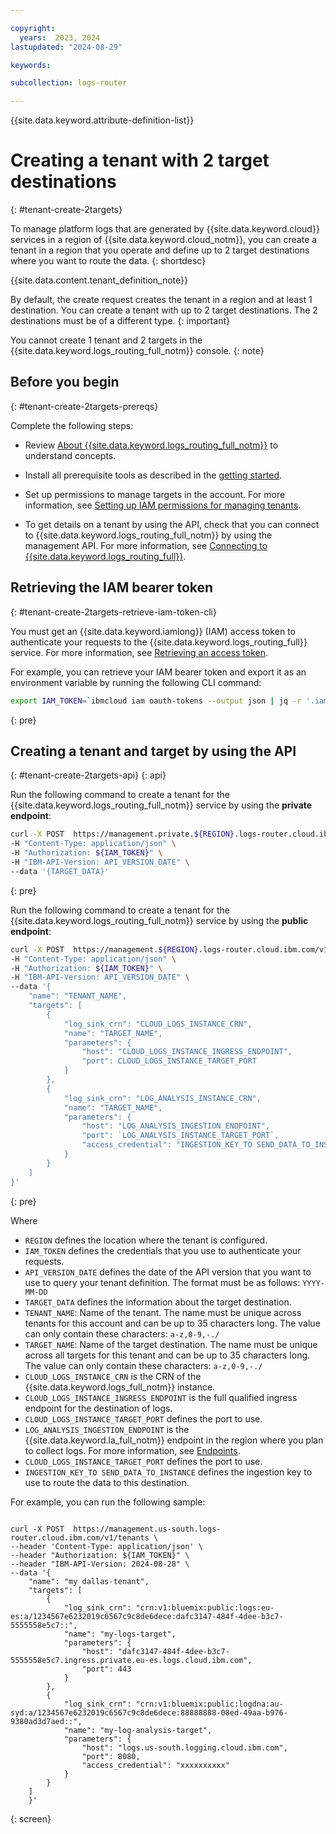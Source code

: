 ```yaml
---

copyright:
  years:  2023, 2024
lastupdated: "2024-08-29"

keywords:

subcollection: logs-router

---
```


{{site.data.keyword.attribute-definition-list}}

# Creating a tenant with 2 target destinations
{: #tenant-create-2targets}

To manage platform logs that are generated by {{site.data.keyword.cloud}} services in a region of {{site.data.keyword.cloud_notm}}, you can create a tenant in a region that you operate and define up to 2 target destinations where you want to route the data.
{: shortdesc}

{{site.data.content.tenant_definition_note}}

By default, the create request creates the tenant in a region and at least 1 destination. You can create a tenant with up to 2 target destinations. The 2 destinations must be of a different type.
{: important}

You cannot create 1 tenant and 2 targets in the {{site.data.keyword.logs_routing_full_notm}} console.
{: note}


## Before you begin
{: #tenant-create-2targets-prereqs}

Complete the following steps:

- Review [About {{site.data.keyword.logs_routing_full_notm}}](/docs/logs-router?topic=logs-router-about) to understand concepts.

- Install all prerequisite tools as described in the [getting started](/docs/logs-router?topic=logs-router-getting-started&interface=ui#getting-started-before-you-begin-2).

- Set up permissions to manage targets in the account. For more information, see [Setting up IAM permissions for managing tenants](/docs/logs-router?topic=logs-router-tenant-iam-permissions).

- To get details on a tenant by using the API, check that you can connect to {{site.data.keyword.logs_routing_full_notm}} by using the management API. For more information, see [Connecting to {{site.data.keyword.logs_routing_full}}](/docs/logs-router?topic=logs-router-about#about_connecting).

## Retrieving the IAM bearer token
{: #tenant-create-2targets-retrieve-iam-token-cli}


You must get an {{site.data.keyword.iamlong}} (IAM) access token to authenticate your requests to the {{site.data.keyword.logs_routing_full}} service. For more information, see [Retrieving an access token](/docs/logs-router?topic=logs-router-retrieve-access-token).

For example, you can retrieve your IAM bearer token and export it as an environment variable by running the following CLI command:

```sh
export IAM_TOKEN=`ibmcloud iam oauth-tokens --output json | jq -r '.iam_token'`
```
{: pre}



## Creating a tenant and target by using the API
{: #tenant-create-2targets-api}
{: api}




Run the following command to create a tenant for the {{site.data.keyword.logs_routing_full_notm}} service by using the **private endpoint**:

```sh
curl -X POST  https://management.private.${REGION}.logs-router.cloud.ibm.com/v1/tenants \
-H "Content-Type: application/json" \
-H "Authorization: ${IAM_TOKEN}" \
-H "IBM-API-Version: API_VERSION_DATE" \
--data '{TARGET_DATA}'
```
{: pre}

Run the following command to create a tenant for the {{site.data.keyword.logs_routing_full_notm}} service by using the **public endpoint**:

```sh
curl -X POST  https://management.${REGION}.logs-router.cloud.ibm.com/v1/tenants \
-H "Content-Type: application/json" \
-H "Authorization: ${IAM_TOKEN}" \
-H "IBM-API-Version: API_VERSION_DATE" \
--data '{
    "name": "TENANT_NAME",
    "targets": [
        {
            "log_sink_crn": "CLOUD_LOGS_INSTANCE_CRN",
            "name": "TARGET_NAME",
            "parameters": {
                "host": "CLOUD_LOGS_INSTANCE_INGRESS_ENDPOINT",
                "port": CLOUD_LOGS_INSTANCE_TARGET_PORT
            }
        },
        {
            "log_sink_crn": "LOG_ANALYSIS_INSTANCE_CRN",
            "name": "TARGET_NAME",
            "parameters": {
                "host": "LOG_ANALYSIS_INGESTION_ENDPOINT",
                "port": `LOG_ANALYSIS_INSTANCE_TARGET_PORT`,
                "access_credential": "INGESTION_KEY_TO SEND_DATA_TO_INSTANCE"
            }
        }
    ]
}'
```
{: pre}

Where
- `REGION` defines the location where the tenant is configured.
- `IAM_TOKEN` defines the credentials that you use to authenticate your requests.
- `API_VERSION_DATE` defines the date of the API version that you want to use to query your tenant definition. The format must be as follows: `YYYY-MM-DD`
- `TARGET_DATA` defines the information about the target destination.
- `TENANT_NAME`: Name of the tenant. The name must be unique across tenants for this account and can be up to 35 characters long. The value can only contain these characters: `a-z,0-9,-./`
- `TARGET_NAME`: Name of the target destination. The name must be unique across all targets for this tenant and can be up to 35 characters long. The value can only contain these characters: `a-z,0-9,-./`
- `CLOUD_LOGS_INSTANCE_CRN` is the CRN of the {{site.data.keyword.logs_full_notm}} instance.
- `CLOUD_LOGS_INSTANCE_INGRESS_ENDPOINT` is the full qualified ingress endpoint for the destination of logs.
- `CLOUD_LOGS_INSTANCE_TARGET_PORT` defines the port to use.
- `LOG_ANALYSIS_INGESTION_ENDPOINT` is the {{site.data.keyword.la_full_notm}} endpoint in the region where you plan to collect logs. For more information, see [Endpoints](/docs/log-analysis?topic=log-analysis-endpoints#endpoints_ingestion).
- `CLOUD_LOGS_INSTANCE_TARGET_PORT` defines the port to use.
- `INGESTION_KEY_TO SEND_DATA_TO_INSTANCE` defines the ingestion key to use to route the data to this destination.

For example, you can run the following sample:

```

curl -X POST  https://management.us-south.logs-router.cloud.ibm.com/v1/tenants \
--header 'Content-Type: application/json' \
--header "Authorization: ${IAM_TOKEN}" \
--header "IBM-API-Version: 2024-08-28" \
--data '{
    "name": "my dallas-tenant",
    "targets": [
        {
            "log_sink_crn": "crn:v1:bluemix:public:logs:eu-es:a/1234567e6232019c6567c9c8de6dece:dafc3147-484f-4dee-b3c7-5555558e5c7::",
            "name": "my-logs-target",
            "parameters": {
                "host": "dafc3147-484f-4dee-b3c7-5555558e5c7.ingress.private.eu-es.logs.cloud.ibm.com",
                "port": 443
            }
        },
        {
            "log_sink_crn": "crn:v1:bluemix:public:logdna:au-syd:a/1234567e6232019c6567c9c8de6dece:88888888-08ed-49aa-b976-9380ad3d7aed::",
            "name": "my-log-analysis-target",
            "parameters": {
                "host": "logs.us-south.logging.cloud.ibm.com",
                "port": 8080,
                "access_credential": "xxxxxxxxxx"
            }
        }
    ]
    }'
```
{: screen}
